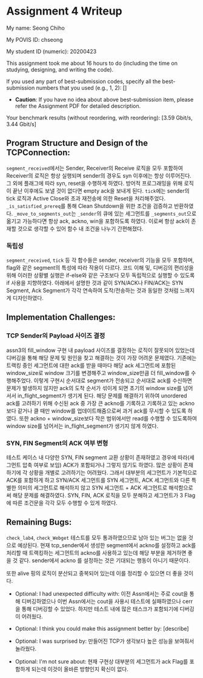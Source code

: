 Assignment 4 Writeup
=============

My name: Seong Chiho

My POVIS ID: chseong

My student ID (numeric): 20200423

This assignment took me about 16 hours to do (including the time on studying, designing, and writing the code).

If you used any part of best-submission codes, specify all the best-submission numbers that you used (e.g., 1, 2): []

- **Caution**: If you have no idea about above best-submission item, please refer the Assignment PDF for detailed description.

Your benchmark results (without reordering, with reordering): [3.59 Gbit/s, 3.44 Gbit/s]

## Program Structure and Design of the TCPConnection:
`segment_received`에서는 Sender, Receiver의 Receive 로직을 모두 포함하여 Receiver의
로직은 항상 실행되며 sender의 경우도 syn 이후에는 항상 이루어진다. 
그 외에 플래그에 따라 syn, reset을 수행하게 하였다. 방어적 프로그래밍을 위해 로직이 
끝난 이후에도 보낼 것이 없다면 empty ack을 보내게 된다.
`tick`에는 sender의 tick 로직과 Active Close와 초과 재전송에 의한 Reset을 처리해주었다.
`_is_satisfied_prereq`를 통해 Clean Shutdown을 위한 조건을 검증하고 반환하였다. 
`_move_to_segments_out`는 `_sender`의 큐에 있는 세그먼트를 `_segments_out`으로 옮기고
가능하다면 항상 ack, ackno, win을 포함하도록 하였다. 이로써 항상 ack이 존재할 것으로
생각할 수 있어 함수 내 조건을 나누기 간편해졌다.

### 독립성
`segment_received`, `tick` 등 각 함수들은 sender, receiver의 기능을 모두 포함하며, 
flag와 같은 segment의 특성에 따라 작용이 다르다. 코드 이해 및, 디버깅의 편리성을 위해 
이러한 상황별 실행은 if-else와 같은 구조보다 모두 독립적으로 실행할 수 있도록 if 사용을 지향하였다. 아래에서 설명한 것과 같이 SYN/ACK나 FIN/ACK는 SYN Segment, Ack Segment가
각각 연속하여 도착/전송하는 것과 동일한 것처럼 느껴지게 디자인하였다.


## Implementation Challenges:
### TCP Sender의 Payload 사이즈 결정
assn3의 fill_window 구현 내 payload 사이즈를 결정하는 로직이 잘못되어 있었는데 디버깅을
통해 해당 문제 및 원인을 찾고 해결하는 것이 가장 어려운 문제였다.
기존에는 트랙킹 중인 세그먼트에 대한 ack를 받을 때마다 해당 ack 세그먼트에 포함된
window_size로 window 크기를 변경해주고 window_size만큼 더 fill_window를 수행해주었다.
이렇게 구현시 순서대로 segment가 전송되고 순서대로 ack를 수신하면 문제가
발생하지 않지만 ack의 도착 순서가 섞이게 되면 초기의 window size를 넘어서서
in_flight_segment가 생기게 된다. 
해당 문제를 해결하기 위하여 unordered ack를 고려하기 위해 수신된 ack 중 가장 큰 ackno를 기록하고 기록하고 있는 ackno보다 같거나 클 때만 window를 업데이트해줌으로써 과거 ack를
무시할 수 있도록 하였다.
또한 ackno + window_size보다 작은 범위에서만 read를 수행할 수 있도록하여 window size를 넘어서는 in_flight_segment가 생기지 않게 하였다.

### SYN, FIN Segment의 ACK 여부 변형
테스트 케이스 내 다양한 SYN, FIN segment 교환 상황이 존재하였고 경우에 따라(세그먼트 
압축 여부로 보임) ACK가 포함되거나 그렇지 않기도 하였다. 많은 상황이 존재하기에 각 상황을
개별로 고려하기는 어려웠다. 그래서 대부분의 세그먼트가 기본적으로 ACK를 포함하게 하고
SYN/ACK 세그먼트를 SYN 세그먼트, ACK 세그먼트와 다른 특별한 의미의 세그먼트로 해석하지
않고 SYN 세그먼트 + ACK 세그먼트로 해석함으로써 해당 문제를 해결하였다. SYN, FIN, ACK
로직을 모두 분해하고 세그먼트가 3 Flag에 따른 조건문을 각각 모두 수행할 수 있게 하였다.

## Remaining Bugs:
`check_lab4`, `check_Webget` 테스트를 모두 통과하였으므로 남아 있는 버그는 없을 것으로
예상된다. 
현재 tcp_sender에서 생성한 segment에서 ackno를 설정하고 ack를 처리할 때 트랙킹하는
세그먼트의 ackno를 사용하고 있는데 해당 부분을 제거하면 좋을 것 같다. sender에서 ackno
를 설정하는 것은 기대되는 행동이 아니기 때문이다.

또한 alive 핑의 로직이 분산되고 중복되어 있는데 이를 정리할 수 있으면 더 좋을 것이다.


- Optional: I had unexpected difficulty with: 이전 Assn에서는 주로 cout을 통해 
디버깅하였으나 이번 Assn에서는 cout을 사용시 테스트에 실패하였으나 cerr을 통해 디버깅할
수 있었다. 하지만 테스트 내에 많은 태스크가 포함되기에 디버깅이 어려웠다.

- Optional: I think you could make this assignment better by: [describe]

- Optional: I was surprised by: 만들어진 TCP가 생각보다 높은 성능을 보여줘서 놀라웠다.

- Optional: I'm not sure about: 현재 구현상 대부분의 세그먼트가 ack Flag를 포함하게 
되는데 이것이 올바른 방향인지 확신이 없다.
